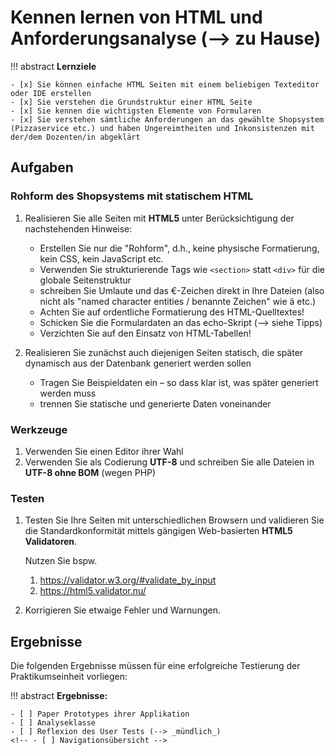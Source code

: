 # Kennen lernen von HTML und Anforderungsanalyse (--> zu Hause)


!!! abstract
    **Lernziele**

    - [x] Sie können einfache HTML Seiten mit einem beliebigen Texteditor oder IDE erstellen
    - [x] Sie verstehen die Grundstruktur einer HTML Seite
    - [x] Sie kennen die wichtigsten Elemente von Formularen
    - [x] Sie verstehen sämtliche Anforderungen an das gewählte Shopsystem (Pizzaservice etc.) und haben Ungereimtheiten und Inkonsistenzen mit der/dem Dozenten/in abgeklärt  

<!-- !!! note
    **Hinweis #1:** Wenn Sie zum Testen und Debuggen Ihr eigenes Handy verwenden wollen, bringen Sie bitte ein passendes USB-Kabel mit. Im Normalfall ist das Kabel des Ladegeräts dazu geeignet. Verbinden Sie das Handy via USB-Kabel mit dem Entwicklungs-PC (Ihr Notebook oder der Labor-PC), schalten Sie das Handy ein, aktivieren Sie Entwickleroptionen und darin USB-Debugging. -->

## Aufgaben

### Rohform des Shopsystems mit statischem HTML

1. Realisieren Sie alle Seiten mit **HTML5** unter Berücksichtigung der nachstehenden Hinweise:
    - Erstellen Sie nur die "Rohform", d.h., keine physische Formatierung, kein CSS, kein JavaScript etc.
    - Verwenden Sie strukturierende Tags wie `<section>` statt `<div>` für die globale Seitenstruktur
    -  schreiben Sie Umlaute und das €-Zeichen direkt in Ihre Dateien (also nicht als "named character entities / benannte Zeichen" wie &auml; etc.)
    - Achten Sie auf ordentliche Formatierung des HTML-Quelltextes! 
    - Schicken Sie die Formulardaten an das echo-Skript  (--> siehe Tipps)
    - Verzichten Sie auf den Einsatz von HTML-Tabellen!


2. Realisieren Sie zunächst auch diejenigen Seiten statisch, die später dynamisch aus der Datenbank generiert werden sollen
    - Tragen Sie Beispieldaten ein – so dass klar ist, was später generiert werden muss 
    - trennen Sie statische und generierte Daten voneinander

### Werkzeuge
<!-- Bitte beachten Sie folgende Hinweis: -->

1. Verwenden Sie einen Editor ihrer Wahl
2. Verwenden Sie als Codierung **UTF-8** und schreiben Sie alle Dateien in **UTF-8 ohne BOM** (wegen PHP)

### Testen
1. Testen Sie Ihre Seiten mit unterschiedlichen Browsern und validieren Sie die Standardkonformität mittels gängigen Web-basierten **HTML5 Validatoren**.  
 
    Nutzen Sie bspw. 

      1. <https://validator.w3.org/#validate_by_input>
      2. <https://html5.validator.nu/>

2. Korrigieren Sie etwaige Fehler und Warnungen.

## Ergebnisse

Die folgenden Ergebnisse müssen für eine erfolgreiche Testierung der Praktikumseinheit vorliegen:

!!! abstract
    __Ergebnisse:__

    - [ ] Paper Prototypes ihrer Applikation
    - [ ] Analyseklasse
    - [ ] Reflexion des User Tests (--> _mündlich_)
    <!-- - [ ] Navigationsübersicht -->

